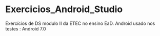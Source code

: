 # Exercicios_Android_Studio
Exercícios de DS modulo II da ETEC no ensino EaD. Android usado nos testes : Android 7.0
